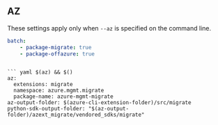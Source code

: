 ## AZ

These settings apply only when `--az` is specified on the command line.
``` yaml $(az)
batch:
    - package-migrate: true
    - package-offazure: true
```
```

``` yaml $(az) && $()
az:
  extensions: migrate
  namespace: azure.mgmt.migrate
  package-name: azure-mgmt-migrate
az-output-folder: $(azure-cli-extension-folder)/src/migrate
python-sdk-output-folder: "$(az-output-folder)/azext_migrate/vendored_sdks/migrate"
```
